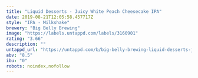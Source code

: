 ```yaml
---
title: "Liquid Desserts - Juicy White Peach Cheesecake IPA"
date: 2019-08-21T12:05:58.457717Z
style: "IPA - Milkshake"
brewery: "Big Belly Brewing"
image: "https://labels.untappd.com/labels/3160901"
rating: "3.66"
description: ""
untappd_url: "https://untappd.com/b/big-belly-brewing-liquid-desserts-juicy-white-peach-cheesecake-ipa/3160901"
abv: "8.5"
ibu: "0"
robots: noindex,nofollow
---
```

